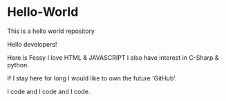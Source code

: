 # Hello-World

This is a hello world repository

Hello developers!

Here is Fessy I love HTML & JAVASCRIPT I also have interest in C-Sharp & python.

If I stay here for long I would like to own the future 'GitHub'. 

I code and I code and I code.  
